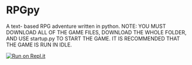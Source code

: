 # RPGpy
A text- based RPG adventure written in python.
NOTE: YOU MUST DOWNLOAD ALL OF THE GAME FILES, DOWNLOAD THE WHOLE FOLDER, AND USE startup.py TO START THE GAME. IT IS RECOMMENDED THAT THE GAME IS RUN IN IDLE.

[![Run on Repl.it](https://repl.it/badge/github/BrendonOS/RPGpy)](https://repl.it/github/BrendonOS/RPGpy)
